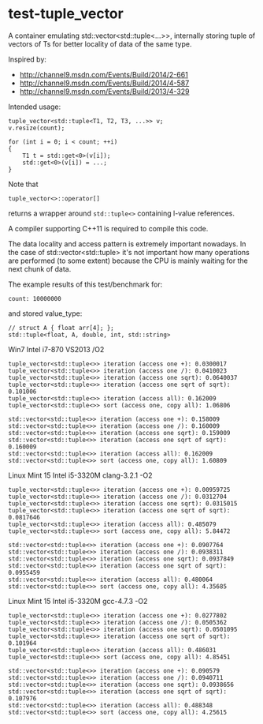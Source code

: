 test-tuple_vector
=================

A container emulating std::vector&lt;std::tuple&lt;...>>, internally storing tuple of vectors of Ts for better locality of data of the same type.

Inspired by:
 - http://channel9.msdn.com/Events/Build/2014/2-661
 - http://channel9.msdn.com/Events/Build/2014/4-587
 - http://channel9.msdn.com/Events/Build/2013/4-329

Intended usage:

    tuple_vector<std::tuple<T1, T2, T3, ...>> v;
    v.resize(count);

    for (int i = 0; i < count; ++i)
    {
        T1 t = std::get<0>(v[i]);
        std::get<0>(v[i]) = ...;
    }
    
Note that

    tuple_vector<>::operator[]

returns a wrapper around `std::tuple<>` containing l-value references.

A compiler supporting C++11 is required to compile this code.

The data locality and access pattern is extremely important nowadays. In the case of std::vector&lt;std::tuple> it's not important how many operations are performed (to some extent) because the CPU is mainly waiting for the next chunk of data.

The example results of this test/benchmark for:

    count: 10000000
    
and stored value_type:

    // struct A { float arr[4]; };
    std::tuple<float, A, double, int, std::string>
    
Win7 Intel i7-870 VS2013 /O2
    
    tuple_vector<std::tuple<>> iteration (access one +): 0.0300017
    tuple_vector<std::tuple<>> iteration (access one /): 0.0410023
    tuple_vector<std::tuple<>> iteration (access one sqrt): 0.0640037
    tuple_vector<std::tuple<>> iteration (access one sqrt of sqrt): 0.101006
    tuple_vector<std::tuple<>> iteration (access all): 0.162009
    tuple_vector<std::tuple<>> sort (access one, copy all): 1.06806
    
    std::vector<std::tuple<>> iteration (access one +): 0.158009
    std::vector<std::tuple<>> iteration (access one /): 0.160009
    std::vector<std::tuple<>> iteration (access one sqrt): 0.159009
    std::vector<std::tuple<>> iteration (access one sqrt of sqrt): 0.160009
    std::vector<std::tuple<>> iteration (access all): 0.162009
    std::vector<std::tuple<>> sort (access one, copy all): 1.60809
    
Linux Mint 15 Intel i5-3320M clang-3.2.1 -O2

    tuple_vector<std::tuple<>> iteration (access one +): 0.00959725
    tuple_vector<std::tuple<>> iteration (access one /): 0.0312704
    tuple_vector<std::tuple<>> iteration (access one sqrt): 0.0315015
    tuple_vector<std::tuple<>> iteration (access one sqrt of sqrt): 0.0817646
    tuple_vector<std::tuple<>> iteration (access all): 0.485079
    tuple_vector<std::tuple<>> sort (access one, copy all): 5.84472

    std::vector<std::tuple<>> iteration (access one +): 0.0907764
    std::vector<std::tuple<>> iteration (access one /): 0.0938311
    std::vector<std::tuple<>> iteration (access one sqrt): 0.0937849
    std::vector<std::tuple<>> iteration (access one sqrt of sqrt): 0.0955459
    std::vector<std::tuple<>> iteration (access all): 0.480064
    std::vector<std::tuple<>> sort (access one, copy all): 4.35685

Linux Mint 15 Intel i5-3320M gcc-4.7.3 -O2

    tuple_vector<std::tuple<>> iteration (access one +): 0.0277802
    tuple_vector<std::tuple<>> iteration (access one /): 0.0505362
    tuple_vector<std::tuple<>> iteration (access one sqrt): 0.0501095
    tuple_vector<std::tuple<>> iteration (access one sqrt of sqrt): 0.101964
    tuple_vector<std::tuple<>> iteration (access all): 0.486031
    tuple_vector<std::tuple<>> sort (access one, copy all): 4.85451
    
    std::vector<std::tuple<>> iteration (access one +): 0.090579
    std::vector<std::tuple<>> iteration (access one /): 0.0940711
    std::vector<std::tuple<>> iteration (access one sqrt): 0.0938656
    std::vector<std::tuple<>> iteration (access one sqrt of sqrt): 0.107976
    std::vector<std::tuple<>> iteration (access all): 0.488348
    std::vector<std::tuple<>> sort (access one, copy all): 4.25615
